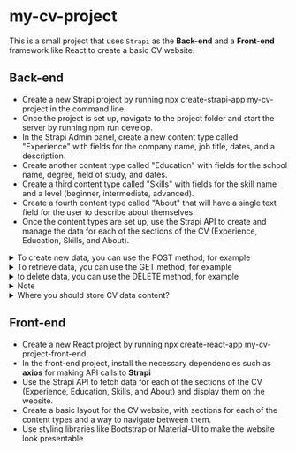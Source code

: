 # my-cv-project

This is a small project that uses `Strapi` as the **Back-end** and a **Front-end** framework like React to create a basic CV website.

## Back-end

- Create a new Strapi project by running npx create-strapi-app my-cv-project in the command line.
- Once the project is set up, navigate to the project folder and start the server by running npm run develop.
- In the Strapi Admin panel, create a new content type called "Experience" with fields for the company name, job title, dates, and a description.
- Create another content type called "Education" with fields for the school name, degree, field of study, and dates.
- Create a third content type called "Skills" with fields for the skill name and a level (beginner, intermediate, advanced).
- Create a fourth content type called "About" that will have a single text field for the user to describe about themselves.
- Once the content types are set up, use the Strapi API to create and manage the data for each of the sections of the CV (Experience, Education, Skills, and About).
  
<details>
 
<summary> 
To create new data, you can use the POST method, for example</summary>

```js
axios.post('http://localhost:1337/experiences', {
    company_name: 'ACME Inc.',
    job_title: 'Software Engineer',
    start_date: '2022-01-01',
    end_date: '2022-12-31',
    description: 'Worked on various projects using React, Node.js and MongoDB'
  })
  .then(response => {
    console.log(response);
  })
  .catch(error => {
    console.log(error);
  });
  ```

  </details>

  <details>

  <summary>
  To retrieve data, you can use the GET method, for example</summary>

```js
axios.get('http://localhost:1337/experiences')
  .then(response => {
    console.log(response.data);
  })
  .catch(error => {
    console.log(error);
  });
```
  </details>

  <details>

  <summary>to delete data, you can use the DELETE method, for example</summary>

```js
axios.delete('http://localhost:1337/experiences/1')
  .then(response => {
    console.log(response);
  })
  .catch(error => {
console.log(error);
});
```
</details>

<details>
<summary> Note</summary>

You can use these API calls in your frontend code, in order to create, retrieve, update, and delete data for the different sections of your CV.

It's worth noting that the URLs and data in the examples above are just for demonstration purposes, and you'll need to adjust them to match your specific setup. Additionally, you'll want to make sure to handle any errors that may occur during the API calls and display appropriate messages to the user.

</details>

<details>

<summary>Where you should store CV data content?</summary>

store the data for your CV content in a database. Strapi supports several databases like MongoDB, MySQL, and PostgreSQL. You can choose the one you are most comfortable with. Once you have set up the database, Strapi will automatically create the database tables and models based on the content types you have created.

Then you can use the Strapi API to create, retrieve, update and delete data for each of the sections of your CV (Experience, Education, Skills, and About). The API calls for creating, retrieving, updating and deleting data that I provided in my previous answer, are making requests to the database via the Strapi API.

You can also use a front-end library like axios to make HTTP requests to the Strapi API and interact with the data stored in the database.

It's important to mention that you can also use a different approach to store your data, like using a cloud-based database service like Firebase, AWS DynamoDB, or Google Cloud Firestore

</details>
  
## Front-end

- Create a new React project by running npx create-react-app my-cv-project-front-end.
- In the front-end project, install the necessary dependencies such as **axios** for making API calls to **Strapi**
- Use the Strapi API to fetch data for each of the sections of the CV (Experience, Education, Skills, and About) and display them on the website.
- Create a basic layout for the CV website, with sections for each of the content types and a way to navigate between them.
- Use styling libraries like Bootstrap or Material-UI to make the website look presentable
